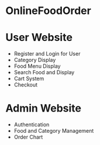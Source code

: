 # OnlineFoodOrder

<h1>User Website</h1>
 <ul>
 <li>Register and Login for User</li>
 <li>Category Display</li>
 <li>Food Menu Display</li>
 <li>Search Food and Display</li>
 <li>Cart System</li>
 <li>Checkout</li>
 </ul> 
<h1>Admin Website</h1>
<ul>
  <li>Authentication</li>
  <li>Food and Category Management</li>
  <li>Order Chart</li>
</ul>
